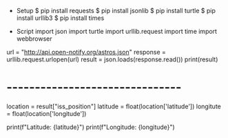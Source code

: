 - Setup
$ pip install requests
$ pip install jsonlib
$ pip install turtle
$ pip install urllib3
$ pip install times

- Script
import json
import turtle
import urllib.request
import time
import webbrowser

url = "http://api.open-notify.org/astros.json"
response = urllib.request.urlopen(url)
result = json.loads(response.read())
print(result)

# -------------------------------

location = result["iss_position"]
latitude = float(location['latitude'])
longitute = float(location['longitude'])

print(f"Latitude: {latitude}")
print(f"Longitude: {longitude}")

